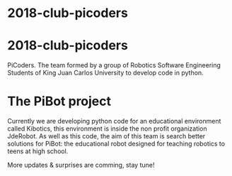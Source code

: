 # 2018-club-picoders

# 2018-club-picoders

PiCoders. The team formed by a group of Robotics Software Engineering Students of King Juan Carlos University to develop code in python.

# The PiBot  project 

Currently we are developing python code for an educational environment called Kibotics, this environment is inside the non profit organization JdeRobot. As well as this code, the aim of this team is search better solutions for PiBot: the educational robot designed for teaching robotics to teens at high school.

More updates & surprises are comming, stay tune!    
